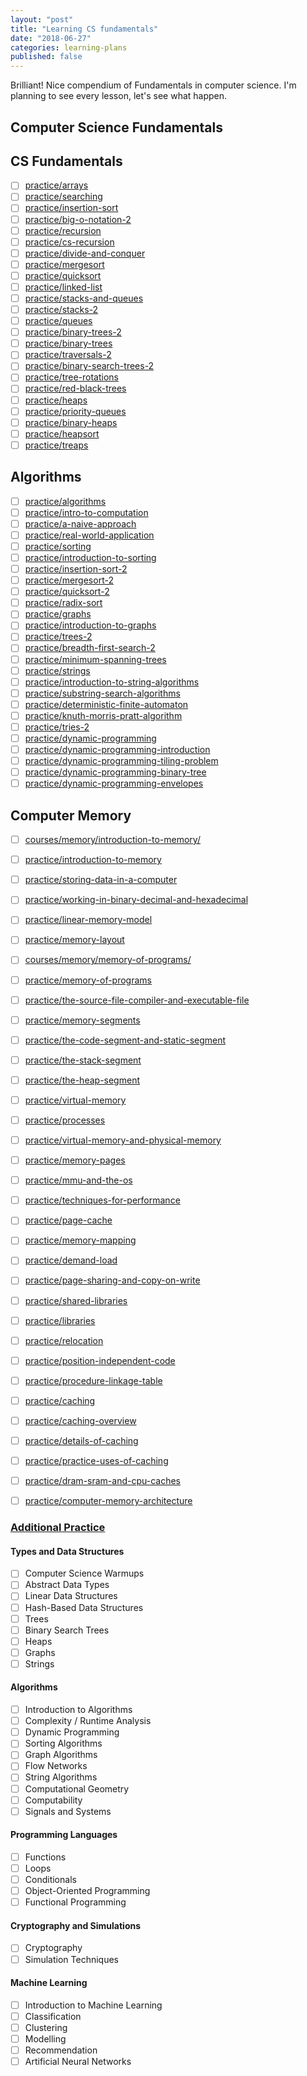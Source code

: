 ```yaml
---
layout: "post"
title: "Learning CS fundamentals"
date: "2018-06-27"
categories: learning-plans
published: false
---
```


Brilliant! Nice compendium of Fundamentals in computer science.
I'm planning to see every lesson, let's see what happen.

## Computer Science Fundamentals

## CS Fundamentals

- [ ] [practice/arrays](https://brilliant.org/practice/arrays/?chapter=intro-to-algorithms&p=2)
- [ ] [practice/searching](https://brilliant.org/practice/searching/?chapter=intro-to-algorithms)
- [ ] [practice/insertion-sort](https://brilliant.org/practice/insertion-sort/?chapter=intro-to-algorithms)
- [ ] [practice/big-o-notation-2](https://brilliant.org/practice/big-o-notation-2/?chapter=intro-to-algorithms)
- [ ] [practice/recursion](https://brilliant.org/practice/recursion/?chapter=recursion)
- [ ] [practice/cs-recursion](https://brilliant.org/practice/cs-recursion/?chapter=recursion)
- [ ] [practice/divide-and-conquer](https://brilliant.org/practice/divide-and-conquer/?chapter=recursion)
- [ ] [practice/mergesort](https://brilliant.org/practice/mergesort/?chapter=recursion)
- [ ] [practice/quicksort](https://brilliant.org/practice/quicksort/?chapter=recursion)
- [ ] [practice/linked-list](https://brilliant.org/practice/linked-list/?chapter=recursion)
- [ ] [practice/stacks-and-queues](https://brilliant.org/practice/stacks-and-queues/?chapter=stacks-and-queues)
- [ ] [practice/stacks-2](https://brilliant.org/practice/stacks-2/?chapter=stacks-and-queues)
- [ ] [practice/queues](https://brilliant.org/practice/queues/?chapter=stacks-and-queues)
- [ ] [practice/binary-trees-2](https://brilliant.org/practice/binary-trees-2/?chapter=binary-trees)
- [ ] [practice/binary-trees](https://brilliant.org/practice/binary-trees/?chapter=binary-trees)
- [ ] [practice/traversals-2](https://brilliant.org/practice/traversals-2/?chapter=binary-trees)
- [ ] [practice/binary-search-trees-2](https://brilliant.org/practice/binary-search-trees-2/?chapter=binary-trees)
- [ ] [practice/tree-rotations](https://brilliant.org/practice/tree-rotations/?chapter=binary-trees)
- [ ] [practice/red-black-trees](https://brilliant.org/practice/red-black-trees/?chapter=binary-trees)
- [ ] [practice/heaps](https://brilliant.org/practice/heaps/?chapter=heaps-2)
- [ ] [practice/priority-queues](https://brilliant.org/practice/priority-queues/?chapter=heaps-2)
- [ ] [practice/binary-heaps](https://brilliant.org/practice/binary-heaps/?chapter=heaps-2)
- [ ] [practice/heapsort](https://brilliant.org/practice/heapsort/?chapter=heaps-2)
- [ ] [practice/treaps](https://brilliant.org/practice/treaps/?chapter=heaps-2)

## Algorithms

- [ ] [practice/algorithms](https://brilliant.org/practice/algorithms/?chapter=algorithms)
- [ ] [practice/intro-to-computation](https://brilliant.org/practice/intro-to-computation/?chapter=algorithms)
- [ ] [practice/a-naive-approach](https://brilliant.org/practice/a-naive-approach/?chapter=algorithms)
- [ ] [practice/real-world-application](https://brilliant.org/practice/real-world-application/?chapter=algorithms)
- [ ] [practice/sorting](https://brilliant.org/practice/sorting/?chapter=sorting)
- [ ] [practice/introduction-to-sorting](https://brilliant.org/practice/introduction-to-sorting/?chapter=sorting)
- [ ] [practice/insertion-sort-2](https://brilliant.org/practice/insertion-sort-2/?chapter=sorting)
- [ ] [practice/mergesort-2](https://brilliant.org/practice/mergesort-2/?chapter=sorting)
- [ ] [practice/quicksort-2](https://brilliant.org/practice/quicksort-2/?chapter=sorting)
- [ ] [practice/radix-sort](https://brilliant.org/practice/radix-sort/?chapter=sorting)
- [ ] [practice/graphs](https://brilliant.org/practice/graphs/?chapter=graphs-2)
- [ ] [practice/introduction-to-graphs](https://brilliant.org/practice/introduction-to-graphs/?chapter=graphs-2&p=1)
- [ ] [practice/trees-2](https://brilliant.org/practice/trees-2/?chapter=graphs-2)
- [ ] [practice/breadth-first-search-2](https://brilliant.org/practice/breadth-first-search-2/?chapter=graphs-2)
- [ ] [practice/minimum-spanning-trees](https://brilliant.org/practice/minimum-spanning-trees/?chapter=graphs-2)
- [ ] [practice/strings](https://brilliant.org/practice/strings/?chapter=strings-2)
- [ ] [practice/introduction-to-string-algorithms](https://brilliant.org/practice/introduction-to-string-algorithms/?chapter=strings-2)
- [ ] [practice/substring-search-algorithms](https://brilliant.org/practice/substring-search-algorithms/?chapter=strings-2)
- [ ] [practice/deterministic-finite-automaton](https://brilliant.org/practice/deterministic-finite-automaton/?chapter=strings-2)
- [ ] [practice/knuth-morris-pratt-algorithm](https://brilliant.org/practice/knuth-morris-pratt-algorithm/?chapter=strings-2)
- [ ] [practice/tries-2](https://brilliant.org/practice/tries-2/?chapter=strings-2)
- [ ] [practice/dynamic-programming](https://brilliant.org/practice/dynamic-programming/?chapter=dynamic-programming-2)
- [ ] [practice/dynamic-programming-introduction](https://brilliant.org/practice/dynamic-programming-introduction/?chapter=dynamic-programming-2)
- [ ] [practice/dynamic-programming-tiling-problem](https://brilliant.org/practice/dynamic-programming-tiling-problem/?chapter=dynamic-programming-2)
- [ ] [practice/dynamic-programming-binary-tree](https://brilliant.org/practice/dynamic-programming-binary-tree/?chapter=dynamic-programming-2)
- [ ] [practice/dynamic-programming-envelopes](https://brilliant.org/practice/dynamic-programming-envelopes/?chapter=dynamic-programming-2&p=1)

## Computer Memory

- [ ] [courses/memory/introduction-to-memory/](https://brilliant.org/courses/memory/introduction-to-memory/)
- [ ] [practice/introduction-to-memory](https://brilliant.org/practice/introduction-to-memory/?chapter=introduction-to-memory)
- [ ] [practice/storing-data-in-a-computer](https://brilliant.org/practice/storing-data-in-a-computer/?chapter=introduction-to-memory)
- [ ] [practice/working-in-binary-decimal-and-hexadecimal](https://brilliant.org/practice/working-in-binary-decimal-and-hexadecimal/?chapter=introduction-to-memory)
- [ ] [practice/linear-memory-model](https://brilliant.org/practice/linear-memory-model/?chapter=introduction-to-memory)
- [ ] [practice/memory-layout](https://brilliant.org/practice/memory-layout/?chapter=introduction-to-memory)
- [ ] [courses/memory/memory-of-programs/](https://brilliant.org/courses/memory/memory-of-programs/)
- [ ] [practice/memory-of-programs](https://brilliant.org/practice/memory-of-programs/?chapter=memory-of-programs)
- [ ] [practice/the-source-file-compiler-and-executable-file](https://brilliant.org/practice/the-source-file-compiler-and-executable-file/?chapter=memory-of-programs)
- [ ] [practice/memory-segments](https://brilliant.org/practice/memory-segments/?chapter=memory-of-programs)
- [ ] [practice/the-code-segment-and-static-segment](https://brilliant.org/practice/the-code-segment-and-static-segment/?chapter=memory-of-programs)
- [ ] [practice/the-stack-segment](https://brilliant.org/practice/the-stack-segment/?chapter=memory-of-programs)
- [ ] [practice/the-heap-segment](https://brilliant.org/practice/the-heap-segment/?chapter=memory-of-programs)
- [ ] [practice/virtual-memory](https://brilliant.org/practice/virtual-memory/?chapter=virtual-memory)
- [ ] [practice/processes](https://brilliant.org/practice/processes/?chapter=virtual-memory)
- [ ] [practice/virtual-memory-and-physical-memory](https://brilliant.org/practice/virtual-memory-and-physical-memory/?chapter=virtual-memory)
- [ ] [practice/memory-pages](https://brilliant.org/practice/memory-pages/?chapter=virtual-memory)
- [ ] [practice/mmu-and-the-os](https://brilliant.org/practice/mmu-and-the-os/?chapter=virtual-memory)
- [ ] [practice/techniques-for-performance](https://brilliant.org/practice/techniques-for-performance/?chapter=techniques-for-performance)
- [ ] [practice/page-cache](https://brilliant.org/practice/page-cache/?chapter=techniques-for-performance)
- [ ] [practice/memory-mapping](https://brilliant.org/practice/memory-mapping/?chapter=techniques-for-performance)
- [ ] [practice/demand-load](https://brilliant.org/practice/demand-load/?chapter=techniques-for-performance)
- [ ] [practice/page-sharing-and-copy-on-write](https://brilliant.org/practice/page-sharing-and-copy-on-write/?chapter=techniques-for-performance)
- [ ] [practice/shared-libraries](https://brilliant.org/practice/shared-libraries/?chapter=shared-libraries)
- [ ] [practice/libraries](https://brilliant.org/practice/libraries/?chapter=shared-libraries)
- [ ] [practice/relocation](https://brilliant.org/practice/relocation/?chapter=shared-libraries)
- [ ] [practice/position-independent-code](https://brilliant.org/practice/position-independent-code/?chapter=shared-libraries)
- [ ] [practice/procedure-linkage-table](https://brilliant.org/practice/procedure-linkage-table/?chapter=shared-libraries)
- [ ] [practice/caching](https://brilliant.org/practice/caching/?chapter=caching)
- [ ] [practice/caching-overview](https://brilliant.org/practice/caching-overview/?chapter=caching)
- [ ] [practice/details-of-caching](https://brilliant.org/practice/details-of-caching/?chapter=caching)
- [ ] [practice/practice-uses-of-caching](https://brilliant.org/practice/practice-uses-of-caching/?chapter=caching)
- [ ] [practice/dram-sram-and-cpu-caches](https://brilliant.org/practice/dram-sram-and-cpu-caches/?chapter=caching)
- [ ] [practice/computer-memory-architecture](https://brilliant.org/practice/computer-memory-architecture/?chapter=caching)


### [Additional Practice](https://brilliant.org/computer-science/)

#### Types and Data Structures

- [ ] Computer Science Warmups
- [ ] Abstract Data Types
- [ ] Linear Data Structures
- [ ] Hash-Based Data Structures
- [ ] Trees
- [ ] Binary Search Trees
- [ ] Heaps
- [ ] Graphs
- [ ] Strings

#### Algorithms
- [ ] Introduction to Algorithms
- [ ] Complexity / Runtime Analysis
- [ ] Dynamic Programming
- [ ] Sorting Algorithms
- [ ] Graph Algorithms
- [ ] Flow Networks
- [ ] String Algorithms
- [ ] Computational Geometry
- [ ] Computability
- [ ] Signals and Systems

#### Programming Languages
- [ ] Functions
- [ ] Loops
- [ ] Conditionals
- [ ] Object-Oriented Programming
- [ ] Functional Programming

#### Cryptography and Simulations
- [ ] Cryptography
- [ ] Simulation Techniques

#### Machine Learning
- [ ] Introduction to Machine Learning
- [ ] Classification
- [ ] Clustering
- [ ] Modelling
- [ ] Recommendation
- [ ] Artificial Neural Networks
